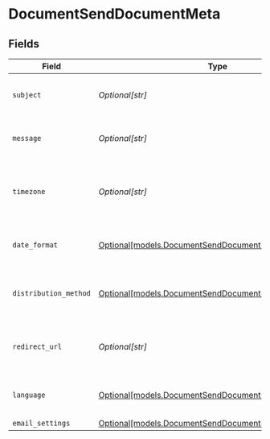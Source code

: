 # DocumentSendDocumentMeta


## Fields

| Field                                                                                                          | Type                                                                                                           | Required                                                                                                       | Description                                                                                                    |
| -------------------------------------------------------------------------------------------------------------- | -------------------------------------------------------------------------------------------------------------- | -------------------------------------------------------------------------------------------------------------- | -------------------------------------------------------------------------------------------------------------- |
| `subject`                                                                                                      | *Optional[str]*                                                                                                | :heavy_minus_sign:                                                                                             | The subject of the email that will be sent to the recipients.                                                  |
| `message`                                                                                                      | *Optional[str]*                                                                                                | :heavy_minus_sign:                                                                                             | The message of the email that will be sent to the recipients.                                                  |
| `timezone`                                                                                                     | *Optional[str]*                                                                                                | :heavy_minus_sign:                                                                                             | The timezone to use for date fields and signing the document. Example Etc/UTC, Australia/Melbourne             |
| `date_format`                                                                                                  | [Optional[models.DocumentSendDocumentDateFormat]](../models/documentsenddocumentdateformat.md)                 | :heavy_minus_sign:                                                                                             | The date format to use for date fields and signing the document.                                               |
| `distribution_method`                                                                                          | [Optional[models.DocumentSendDocumentDistributionMethod]](../models/documentsenddocumentdistributionmethod.md) | :heavy_minus_sign:                                                                                             | The distribution method to use when sending the document to the recipients.                                    |
| `redirect_url`                                                                                                 | *Optional[str]*                                                                                                | :heavy_minus_sign:                                                                                             | The URL to which the recipient should be redirected after signing the document.                                |
| `language`                                                                                                     | [Optional[models.DocumentSendDocumentLanguage]](../models/documentsenddocumentlanguage.md)                     | :heavy_minus_sign:                                                                                             | The language to use for email communications with recipients.                                                  |
| `email_settings`                                                                                               | [Optional[models.DocumentSendDocumentEmailSettings]](../models/documentsenddocumentemailsettings.md)           | :heavy_minus_sign:                                                                                             | N/A                                                                                                            |